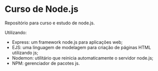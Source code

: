 # Curso de Node.js

Repositório para curso e estudo de node.js.

Utilizando:
- Express: um framework node.js para aplicações web;
- EJS: uma linguagem de modelagem para criação de páginas HTML utilizando js;
- Nodemon: utilitário que reinicia automaticamente o servidor node.js;
- NPM: gerenciador de pacotes js.